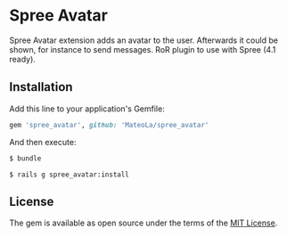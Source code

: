 # Spree Avatar
Spree Avatar extension adds an avatar to the user.
Afterwards it could be shown, for instance to send messages.
RoR plugin to use with Spree (4.1 ready).

## Installation
Add this line to your application's Gemfile:

```ruby
gem 'spree_avatar', github: 'MateoLa/spree_avatar'
```

And then execute:
```bash
$ bundle
```

```rails
$ rails g spree_avatar:install
```

## License
The gem is available as open source under the terms of the [MIT License](https://opensource.org/licenses/MIT).

